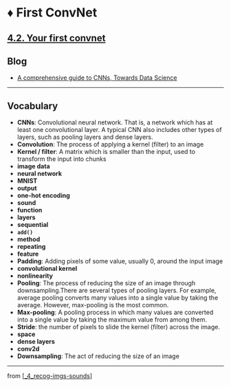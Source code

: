 # ♦️ First ConvNet

## [**4.2.** Your first convnet](https://livebook.manning.com/book/deep-learning-with-javascript/chapter-4/20)

## Blog

- [A comprehensive guide to CNNs, Towards Data Science](https://towardsdatascience.com/a-comprehensive-guide-to-convolutional-neural-networks-the-eli5-way-3bd2b1164a53)

---

## **Vocabulary**

- **CNNs**: Convolutional neural network. That is, a network which has at least one convolutional layer. A typical CNN also includes other types of layers, such as pooling layers and dense layers.
- **Convolution**: The process of applying a kernel (filter) to an image
- **Kernel / filter**: A matrix which is smaller than the input, used to transform the input into chunks
- **image data**
- **neural network**
- **MNIST**
- **output**
- **one-hot encoding**
- **sound**
- **function**
- **layers**
- **sequential**
- **`add()`**
- **method**
- **repeating**
- **feature**
- **Padding**: Adding pixels of some value, usually 0, around the input image
- **convolutional kernel**
- **nonlinearity**
- **Pooling**: The process of reducing the size of an image through downsampling.There are several types of pooling layers. For example, average pooling converts many values into a single value by taking the average. However, max-pooling is the most common.
- **Max-pooling**: A pooling process in which many values are converted into a single value by taking the maximum value from among them.
- **Stride**: the number of pixels to slide the kernel (filter) across the image.
- **space**
- **dense layers**
- **conv2d**
- **Downsampling**: The act of reducing the size of an image

---
from [[_4_recog-imgs-sounds]]

[//begin]: # "Autogenerated link references for markdown compatibility"
[_4_recog-imgs-sounds]: ../_4_recog-imgs-sounds.md "♦️ RECOG IMG MP3"
[//end]: # "Autogenerated link references"